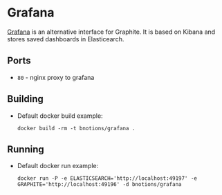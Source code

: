 Grafana
===

[Grafana](http://grafana.org/) is an alternative interface for
Graphite. It is based on Kibana and stores saved dashboards in
Elasticearch.


Ports
---

* `80` - nginx proxy to grafana


Building
---

* Default docker build example:

	`docker build -rm -t bnotions/grafana .`


Running
---

* Default docker run example:

    `docker run -P -e ELASTICSEARCH='http://localhost:49197' -e GRAPHITE='http://localhost:49196' -d bnotions/grafana`
